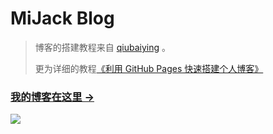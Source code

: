 # MiJack Blog

> 博客的搭建教程来自 [qiubaiying](https://github.com/qiubaiying/qiubaiying.github.io) 。
>
>
> 更为详细的教程[《利用 GitHub Pages 快速搭建个人博客》](http://www.jianshu.com/p/e68fba58f75c) 
>
>
### [我的博客在这里 &rarr;](https://mijack.github.io)

![](https://raw.githubusercontent.com/mijack/mijack.github.io/master/imgs/blog-home-bg.png)

